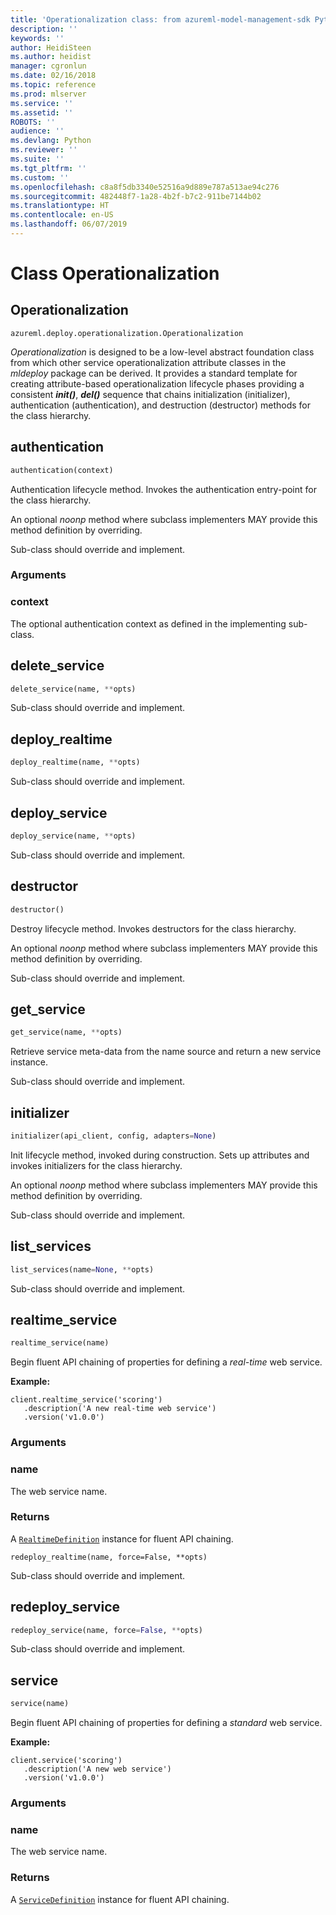 ```yaml
---
title: 'Operationalization class: from azureml-model-management-sdk Python module in Machine Learning Server'
description: ''
keywords: ''
author: HeidiSteen
ms.author: heidist
manager: cgronlun
ms.date: 02/16/2018
ms.topic: reference
ms.prod: mlserver
ms.service: ''
ms.assetid: ''
ROBOTS: ''
audience: ''
ms.devlang: Python
ms.reviewer: ''
ms.suite: ''
ms.tgt_pltfrm: ''
ms.custom: ''
ms.openlocfilehash: c8a8f5db3340e52516a9d889e787a513ae94c276
ms.sourcegitcommit: 482448f7-1a28-4b2f-b7c2-911be7144b02
ms.translationtype: HT
ms.contentlocale: en-US
ms.lasthandoff: 06/07/2019
---
```

# <a name="class-operationalization"></a>Class Operationalization


## <a name="operationalization"></a>Operationalization



```
azureml.deploy.operationalization.Operationalization
```




*Operationalization* is designed to be a low-level abstract foundation class from which other service operationalization attribute classes in the *mldeploy* package can be derived. It provides a standard template for creating attribute-based operationalization lifecycle phases providing a consistent  *__init()__*, *__del()__* sequence that chains initialization (initializer), authentication (authentication), and destruction (destructor) methods for the class hierarchy.



## <a name="authentication"></a>authentication

```python
authentication(context)
```




Authentication lifecycle method. Invokes the authentication entry-point for the class hierarchy.

An optional _noonp_ method where subclass implementers MAY provide this method definition by overriding.

Sub-class should override and implement.


### <a name="arguments"></a>Arguments


### <a name="context"></a>context

The optional authentication context as defined in the implementing sub-class.



## <a name="deleteservice"></a>delete_service

```python
delete_service(name, **opts)
```




Sub-class should override and implement.



## <a name="deployrealtime"></a>deploy_realtime

```python
deploy_realtime(name, **opts)
```




Sub-class should override and implement.



## <a name="deployservice"></a>deploy_service

```python
deploy_service(name, **opts)
```




Sub-class should override and implement.



## <a name="destructor"></a>destructor

```python
destructor()
```




Destroy lifecycle method. Invokes destructors for the class hierarchy.

An optional _noonp_ method where subclass implementers MAY provide this method definition by overriding.

Sub-class should override and implement.



## <a name="getservice"></a>get_service

```python
get_service(name, **opts)
```




Retrieve service meta-data from the name source and return a new service instance.

Sub-class should override and implement.



## <a name="initializer"></a>initializer

```python
initializer(api_client, config, adapters=None)
```




Init lifecycle method, invoked during construction. Sets up attributes and invokes initializers for the class hierarchy.

An optional _noonp_ method where subclass implementers MAY provide this method definition by overriding.

Sub-class should override and implement.



## <a name="listservices"></a>list_services

```python
list_services(name=None, **opts)
```




Sub-class should override and implement.



## <a name="realtimeservice"></a>realtime_service

```python
realtime_service(name)
```




Begin fluent API chaining of properties for defining a *real-time* web service.

**Example:**



```
client.realtime_service('scoring')
   .description('A new real-time web service')
   .version('v1.0.0')
```



### <a name="arguments"></a>Arguments


### <a name="name"></a>name

The web service name.


### <a name="returns"></a>Returns

A [`RealtimeDefinition`](realtime-definition.md) instance for fluent API chaining.



```
redeploy_realtime(name, force=False, **opts)
```




Sub-class should override and implement.



## <a name="redeployservice"></a>redeploy_service

```python
redeploy_service(name, force=False, **opts)
```




Sub-class should override and implement.



## <a name="service"></a>service

```python
service(name)
```




Begin fluent API chaining of properties for defining a *standard* web service.

**Example:**



```
client.service('scoring')
   .description('A new web service')
   .version('v1.0.0')
```



### <a name="arguments"></a>Arguments


### <a name="name"></a>name

The web service name.


### <a name="returns"></a>Returns

A [`ServiceDefinition`](service-definition.md) instance for fluent API chaining.
